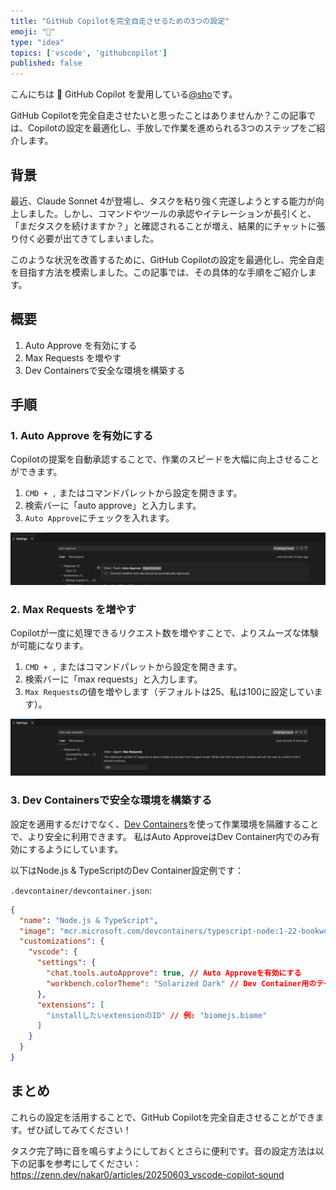 ```yaml
---
title: "GitHub Copilotを完全自走させるための3つの設定"
emoji: "🏃"
type: "idea"
topics: ['vscode', 'githubcopilot']
published: false
---
```


こんにちは 👋
GitHub Copilot を愛用している[@sho](https://x.com/sh0o0000)です。

GitHub Copilotを完全自走させたいと思ったことはありませんか？この記事では、Copilotの設定を最適化し、手放しで作業を進められる3つのステップをご紹介します。

## 背景

最近、Claude Sonnet 4が登場し、タスクを粘り強く完遂しようとする能力が向上しました。しかし、コマンドやツールの承認やイテレーションが長引くと、「まだタスクを続けますか？」と確認されることが増え、結果的にチャットに張り付く必要が出てきてしまいました。

このような状況を改善するために、GitHub Copilotの設定を最適化し、完全自走を目指す方法を模索しました。この記事では、その具体的な手順をご紹介します。

## 概要

1. Auto Approve を有効にする
2. Max Requests を増やす
3. Dev Containersで安全な環境を構築する

## 手順

### 1. Auto Approve を有効にする

Copilotの提案を自動承認することで、作業のスピードを大幅に向上させることができます。

1. `CMD + ,` またはコマンドパレットから設定を開きます。
2. 検索バーに「auto approve」と入力します。
3. `Auto Approve`にチェックを入れます。

![Auto Approve 設定](/images/20250605_vscode-copilot-auto/auto-approve.png)

### 2. Max Requests を増やす

Copilotが一度に処理できるリクエスト数を増やすことで、よりスムーズな体験が可能になります。

1. `CMD + ,` またはコマンドパレットから設定を開きます。
2. 検索バーに「max requests」と入力します。
3. `Max Requests`の値を増やします（デフォルトは25、私は100に設定しています）。

![Max Requests 設定](/images/20250605_vscode-copilot-auto/max-requests.png)

### 3. Dev Containersで安全な環境を構築する

設定を適用するだけでなく、[Dev Containers](https://marketplace.visualstudio.com/items?itemName=ms-vscode-remote.remote-containers)を使って作業環境を隔離することで、より安全に利用できます。
私はAuto ApproveはDev Container内でのみ有効にするようにしています。

以下はNode.js & TypeScriptのDev Container設定例です：

`.devcontainer/devcontainer.json`:

```json
{
  "name": "Node.js & TypeScript",
  "image": "mcr.microsoft.com/devcontainers/typescript-node:1-22-bookworm",
  "customizations": {
    "vscode": {
      "settings": {
        "chat.tools.autoApprove": true, // Auto Approveを有効にする
        "workbench.colorTheme": "Solarized Dark" // Dev Container用のテーマを設定しておくと見やすい
      },
      "extensions": [
        "installしたいextensionのID" // 例: "biomejs.biome"
      ]
    }
  }
}
```

## まとめ

これらの設定を活用することで、GitHub Copilotを完全自走させることができます。ぜひ試してみてください！

タスク完了時に音を鳴らすようにしておくとさらに便利です。音の設定方法は以下の記事を参考にしてください：
https://zenn.dev/nakar0/articles/20250603_vscode-copilot-sound
